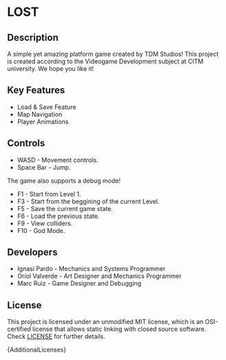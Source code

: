 # LOST

## Description

A simple yet amazing platform game created by TDM Studios! 
This project is created according to the Videogame Development subject at CITM university. 
We hope you like it!

## Key Features

 - Load & Save Feature
 - Map Navigation
 - Player Animations
 
## Controls

 - WASD - Movement controls.
 - Space Bar - Jump.
 
 The game also supports a debug mode!
 - F1 - Start from Level 1.
 - F3 - Start from the beggining of the current Level.
 - F5 - Save the current game state.
 - F6 - Load the previous state.
 - F9 - View colliders.
 - F10 - God Mode.

## Developers

 - Ignasi Pardo - Mechanics and Systems Programmer
 - Oriol Valverde - Art Designer and Mechanics Programmer
 - Marc Ruiz - Game Designer and Debugging

## License

This project is licensed under an unmodified MIT license, which is an OSI-certified license that allows static linking with closed source software. Check [LICENSE](LICENSE) for further details.

{AdditionalLicenses}
